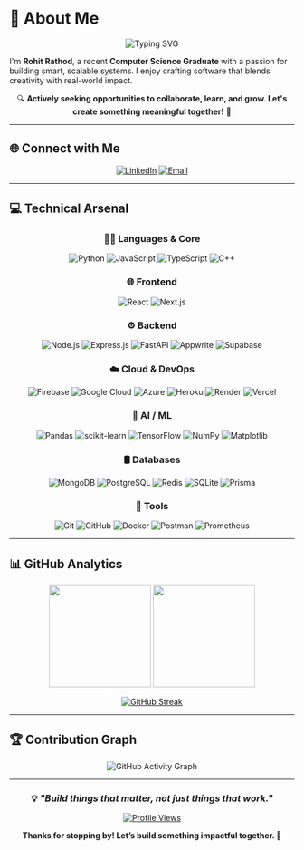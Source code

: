 # 💫 About Me

<div align="center">

![Typing SVG](https://readme-typing-svg.herokuapp.com?font=Fira+Code&pause=1000&color=2F81F7&center=true&vCenter=true&width=435&lines=Aspiring+Full+Stack+Developer;Tech+Explorer+%26+Problem+Solver;Bridging+Tech+with+Real-World+Needs)

</div>

I'm **Rohit Rathod**, a recent **Computer Science Graduate** with a passion for building smart, scalable systems. I enjoy crafting software that blends creativity with real-world impact.

<div align="center">

 🔍 **Actively seeking opportunities to collaborate, learn, and grow. Let's create something meaningful together!** 🚀

</div>

---

## 🌐 Connect with Me

<div align="center">

[![LinkedIn](https://img.shields.io/badge/LinkedIn-0077B5?style=for-the-badge&logo=linkedin&logoColor=white)](https://linkedin.com/in/rohit-rathod-086527252)
[![Email](https://img.shields.io/badge/Gmail-D14836?style=for-the-badge&logo=gmail&logoColor=white)](mailto:rohit.rthd.04@gmail.com)

</div>

---

## 💻 Technical Arsenal

<div align="center">

### 👨‍💻 Languages & Core
![Python](https://img.shields.io/badge/Python-3670A0?style=flat-square&logo=python&logoColor=ffdd54)
![JavaScript](https://img.shields.io/badge/JavaScript-F7DF1E?style=flat-square&logo=javascript&logoColor=black)
![TypeScript](https://img.shields.io/badge/TypeScript-007ACC?style=flat-square&logo=typescript&logoColor=white)
![C++](https://img.shields.io/badge/C++-00599C?style=flat-square&logo=cplusplus&logoColor=white)

### 🌐 Frontend
![React](https://img.shields.io/badge/React-20232A?style=flat-square&logo=react&logoColor=61DAFB)
![Next.js](https://img.shields.io/badge/Next.js-000000?style=flat-square&logo=nextdotjs&logoColor=white)

### ⚙️ Backend
![Node.js](https://img.shields.io/badge/Node.js-43853D?style=flat-square&logo=node.js&logoColor=white)
![Express.js](https://img.shields.io/badge/Express.js-404D59?style=flat-square&logo=express&logoColor=white)
![FastAPI](https://img.shields.io/badge/FastAPI-005571?style=flat-square&logo=fastapi&logoColor=white)
![Appwrite](https://img.shields.io/badge/Appwrite-FD366E?style=flat-square&logo=appwrite&logoColor=white)
![Supabase](https://img.shields.io/badge/Supabase-3ECF8E?style=flat-square&logo=supabase&logoColor=white)

### ☁️ Cloud & DevOps
![Firebase](https://img.shields.io/badge/Firebase-FFCA28?style=flat-square&logo=firebase&logoColor=black)
![Google Cloud](https://img.shields.io/badge/GCP-4285F4?style=flat-square&logo=google-cloud&logoColor=white)
![Azure](https://img.shields.io/badge/Azure-0072C6?style=flat-square&logo=microsoftazure&logoColor=white)
![Heroku](https://img.shields.io/badge/Heroku-430098?style=flat-square&logo=heroku&logoColor=white)
![Render](https://img.shields.io/badge/Render-46E3B7?style=flat-square&logo=render&logoColor=white)
![Vercel](https://img.shields.io/badge/Vercel-000000?style=flat-square&logo=vercel&logoColor=white)

### 🧠 AI / ML
![Pandas](https://img.shields.io/badge/Pandas-150458?style=flat-square&logo=pandas&logoColor=white)
![scikit-learn](https://img.shields.io/badge/scikit--learn-F7931E?style=flat-square&logo=scikit-learn&logoColor=white)
![TensorFlow](https://img.shields.io/badge/TensorFlow-FF6F00?style=flat-square&logo=TensorFlow&logoColor=white)
![NumPy](https://img.shields.io/badge/Numpy-013243?style=flat-square&logo=numpy&logoColor=white)
![Matplotlib](https://img.shields.io/badge/Matplotlib-ffffff?style=flat-square&logo=Matplotlib&logoColor=black)

### 🛢️ Databases
![MongoDB](https://img.shields.io/badge/MongoDB-4EA94B?style=flat-square&logo=mongodb&logoColor=white)
![PostgreSQL](https://img.shields.io/badge/PostgreSQL-316192?style=flat-square&logo=postgresql&logoColor=white)
![Redis](https://img.shields.io/badge/Redis-DC382D?style=flat-square&logo=redis&logoColor=white)
![SQLite](https://img.shields.io/badge/SQLite-07405e?style=flat-square&logo=sqlite&logoColor=white)
![Prisma](https://img.shields.io/badge/Prisma-3982CE?style=flat-square&logo=Prisma&logoColor=white)

### 🔧 Tools
![Git](https://img.shields.io/badge/Git-F05032?style=flat-square&logo=git&logoColor=white)
![GitHub](https://img.shields.io/badge/GitHub-181717?style=flat-square&logo=github&logoColor=white)
![Docker](https://img.shields.io/badge/Docker-2496ED?style=flat-square&logo=docker&logoColor=white)
![Postman](https://img.shields.io/badge/Postman-FF6C37?style=flat-square&logo=postman&logoColor=white)
![Prometheus](https://img.shields.io/badge/Prometheus-E6522C?style=flat-square&logo=Prometheus&logoColor=white)

</div>

---

## 📊 GitHub Analytics

<div align="center">

<img height="180em" src="https://github-readme-stats.vercel.app/api?username=rohitrath0d&show_icons=true&theme=tokyonight&include_all_commits=true&count_private=true"/>
<img height="180em" src="https://github-readme-stats.vercel.app/api/top-langs/?username=rohitrath0d&layout=compact&theme=tokyonight"/>

</div>

<div align="center">

[![GitHub Streak](https://github-readme-streak-stats.herokuapp.com/?user=rohitrath0d&theme=tokyonight)](https://git.io/streak-stats)

</div>

---

## 🏆 Contribution Graph

<div align="center">

![GitHub Activity Graph](https://github-readme-activity-graph.vercel.app/graph?username=rohitrath0d&theme=tokyo-night)

</div>

---

<div align="center">

### 💡 *"Build things that matter, not just things that work."*  

[![Profile Views](https://komarev.com/ghpvc/?username=rohitrath0d&color=blueviolet&style=flat-square&label=Profile+Views)](https://github.com/rohitrath0d)

**Thanks for stopping by! Let’s build something impactful together. 🚀**

</div>
